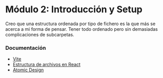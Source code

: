 # Módulo 2: Introducción y Setup
Creo que una estructura ordenada por tipo de fichero es la que más se acerca a mi forma de pensar. Tener todo ordenado pero sin demasiadas complicaciones de subcarpetas.

### Documentación
* [Vite](https://es.vitejs.dev/guide/)
* [Estructura de archivos en React](https://es.reactjs.org/docs/faq-structure.html) 
* [Atomic Design](https://bradfrost.com/blog/post/atomic-web-design/)